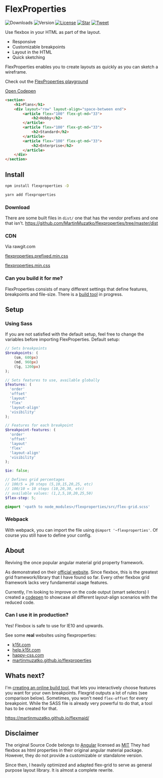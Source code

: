 # FlexProperties

![Downloads](https://img.shields.io/npm/dt/flexproperties.svg)
![Version](https://img.shields.io/npm/v/flexproperties.svg)
[![License](https://img.shields.io/npm/l/flexproperties.svg)](https://github.com/MartinMuzatko/flexproperties/blob/master/LICENSE)
[![Star](https://img.shields.io/github/stars/martinmuzatko/flexproperties.svg?style=social&label=Star)](https://github.com/martinmuzatko/flexproperties)
[![Tweet](https://img.shields.io/twitter/url/http/martinmuzatko.github.io/flexproperties.svg?style=social)](https://twitter.com/intent/tweet?text=Check%20out%20http%3A%2F%2Fmartinmuzatko.github.io%2Fflexproperties%20by%20%40martinmuzatko)

Use flexbox in your HTML as part of the layout.

* Responsive
* Customizable breakpoints
* Layout in the HTML
* Quick sketching

FlexProperties enables you to create layouts as quickly as you can sketch a wireframe.

Check out the [FlexProperties playground](http://codepen.io/MartinMuzatko/full/EZeExR/)

[Open Codepen](http://codepen.io/MartinMuzatko/pen/mRjgqX/)
```html
<section>
    <h1>Plans</h1>
    <div layout="row" layout-align="space-between end">
        <article flex="100" flex-gt-md="33">
            <h2>Hobby</h2>
        </article>
        <article flex="100" flex-gt-md="33">
            <h2>Standard</h2>
        </article>
        <article flex="100" flex-gt-md="33">
            <h2>Enterprise</h2>
        </article>
    </div>
</section>
```

## Install

```bash
npm install flexproperties -D
```

```bash
yarn add flexproperties
```
### Download

There are some built files in `dist/` one that has the vendor prefixes and one that isn't.
https://github.com/MartinMuzatko/flexproperties/tree/master/dist

### CDN

Via rawgit.com

[flexproperties.prefixed.min.css](https://cdn.rawgit.com/MartinMuzatko/flexproperties/c17eb6d5/dist/flex-grid.prefixed.min.css)

[flexproperties.min.css](https://cdn.rawgit.com/MartinMuzatko/flexproperties/c17eb6d5/dist/flex-grid.min.css)

### Can you build it for me?

FlexProperties consists of many different settings that define features, breakpoints and file-size.
There is a [build tool](https://github.com/MartinMuzatko/flexmaid) in progress.

## Setup

### Using Sass

If you are not satisfied with the default setup, feel free to change the variables before importing FlexProperties.
Default setup:

``` scss
// Sets breakpoints
$breakpoints: (
    (sm, 600px)
    (md, 960px)
    (lg, 1200px)
);

// Sets features to use, available globally
$features: (
  'order'
  'offset'
  'layout'
  'flex'
  'layout-align'
  'visibility'
);

// Features for each breakpoint
$breakpoint-features: (
  'order'
  'offset'
  'layout'
  'flex'
  'layout-align'
  'visibility'
);

$ie: false;

// Defines grid percentages
// 100/5 = 20 steps (5,10,15,20,25, etc)
// 100/10 = 10 steps (10,20,30, etc)
// available values: (1,2,5,10,20,25,50)
$flex-step: 5;

@import '<path to node_modules>/flexproperties/src/flex-grid.scss'
```

### Webpack

With webpack, you can import the file using `@import '~flexproperties'`.
Of course you still have to define your config.


## About

Reviving the once popular angular material grid property framework.

As demonstrated on their [official website](https://material.angularjs.org/latest/layout/children).
Since flexbox, this is the greatest grid framework/library that I have found so far. Every other flexbox grid framework lacks very fundamental usage features.

Currently, I'm looking to improve on the code output (smart selectors)
I created a [codepen](http://codepen.io/MartinMuzatko/full/BKbgOQ/) to showcase all different layout-align scenarios with the reduced code.

### Can I use it in production?

Yes! Flexbox is safe to use for IE10 and upwards.

See some **real** websites using flexproperties:

* [k15t.com](http://k15t.com)
* [help.k15t.com](http://help.k15t.com)
* [happy-css.com](http://happy-css.com)
* [martinmuzatko.github.io/flexproperties](martinmuzatko.github.io/flexproperties)


## Whats next?

I'm [creating an online build tool](https://martinmuzatko.github.io/flexmaid/), that lets you interactively choose features you want for your own breakpoints. Flexgrid outputs a lot of rules (see comparison below). Sometimes, you won't need `flex-offset` for every breakpoint. While the SASS file is already very powerful to do that, a tool has to be created for that.

https://martinmuzatko.github.io/flexmaid/

## Disclaimer

The original Source Code belongs to [Angular](https://github.com/angular) licensed as [MIT](https://github.com/angular/bower-material/blob/master/LICENSE)
They had flexbox as html properties in their original angular material package. However, they do not provide a customizable or standalone version.

Since then, I heavily optimized and adapted flex-grid to serve as general purpose layout library. It is almost a complete rewrite.
